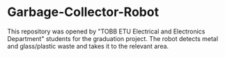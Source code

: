 # Garbage-Collector-Robot
This repository was opened by "TOBB ETU Electrical and Electronics Department" students for the graduation project.
The robot detects metal and glass/plastic waste and takes it to the relevant area.


